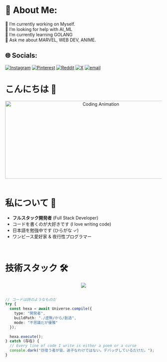# 💫 About Me:
🔭 I’m currently working on Myself.<br>🤝 I’m looking for help with AI_ML<br>🌱 I’m currently learning GOLANG<br>💬 Ask me about MARVEL, WEB DEV, ANIME.

## 🌐 Socials:
[![Instagram](https://img.shields.io/badge/Instagram-%23E4405F.svg?logo=Instagram&logoColor=white)](https://instagram.com/myselfsatyam_)  [![Pinterest](https://img.shields.io/badge/Pinterest-%23E60023.svg?logo=Pinterest&logoColor=white)](https://pinterest.com/myselfsatyam_) [![Reddit](https://img.shields.io/badge/Reddit-%23FF4500.svg?logo=Reddit&logoColor=white)](https://reddit.com/user/s_aat) [![X](https://img.shields.io/badge/X-black.svg?logo=X&logoColor=white)](https://x.com/satyam_says_17) [![email](https://img.shields.io/badge/Email-D14836?logo=gmail&logoColor=white)](mailto:satyamsharma21589@gmail.com) 

# こんにちは 👋 

<div align="center">
<img height="250" width="600" alt="Coding Animation" align="center" src="https://media1.giphy.com/media/v1.Y2lkPTc5MGI3NjExbzBjaXp4dHN2MnE5dzJuZGc5YWsya2ttOTU0eHU0aWw2eXFxajN6aCZlcD12MV9pbnRlcm5hbF9naWZfYnlfaWQmY3Q9Zw/2y98KScHKeaQM/giphy.gif">
</div>

</br>

# 私について 💬

- **フルスタック開発者** (Full Stack Developer)
- コードを書くのが大好きです (I love writing code)
- 日本語を勉強中です (ひらがな ✓)
- ワンピース愛好家 & 夜行性プログラマー

</br>

# 技術スタック 🛠

<div align="center">
  <a href="https://skillicons.dev">
    <img src="https://skillicons.dev/icons?i=ts,react,nextjs,nodejs,golang,mongodb,tailwind,python,cpp&theme=dark&perline=3" />
  </a>
</div>

</br>

```typescript
// コードは詩のようなものだ
try {
  const hexa = await Universe.compile({
    type: "開発者",
    buildPath: "./虚無/から/創造",
    mode: "不思議だが優雅"
  });
  
  hexa.execute();
} catch (存在) {
  // Every line of code I write is either a poem or a curse
  console.dark("彷徨う者が皆、迷子なわけではない。デバッグしているだけだ。");
}
